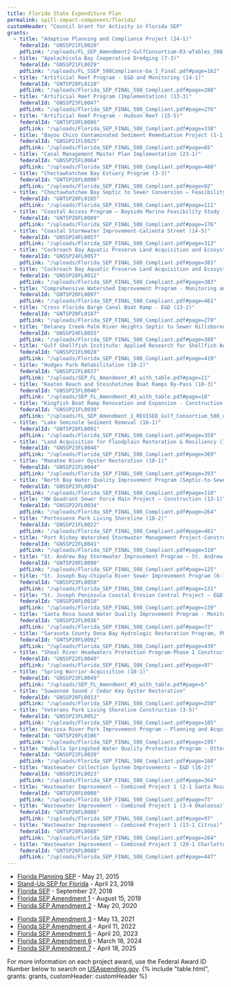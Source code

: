 ```yaml
---
title: Florida State Expenditure Plan
permalink: spill-impact-component/florida/
customHeader: "Council Grant for Activity in Florida SEP"
grants:
  - title: "Adaptive Planning and Compliance Project (24-1)"
    federalId: "GNSSP21FL0020"
    pdfLink: "/uploads/FL_SEP_Amendment2-GulfConsortium-R3-wTables_508_Table_2_Correct.pdf#page=5"
  - title: "Apalachicola Bay Cooperative Dredging (7-3)"
    federalId: "GNSSP21FL0029"
    pdfLink: "/uploads/FL_SSEP_508Compliance-ba_1_Final.pdf#page=162"
  - title: "Artificial Reef Program - E&D and Monitoring (14-1)"
    federalId: "GNTSP20FL0110"
    pdfLink: "/uploads/Florida_SEP_FINAL_508_Compliant.pdf#page=288"
  - title: "Artificial Reef Program (Implementation) (13-3)"
    federalId: "GNSSP23FL0047"
    pdfLink: "/uploads/Florida_SEP_FINAL_508_Compliant.pdf#page=276"
  - title: "Artificial Reef Program - Hudson Reef (15-5)"
    federalId: "GNTSP19FL0086"
    pdfLink: "/uploads/Florida_SEP_FINAL_508_Compliant.pdf#page=338"
  - title: "Bayou Chico Contaminated Sediment Remediation Project (1-1)"
    federalId: "GNSSP21FL0025"
    pdfLink: "/uploads/Florida_SEP_FINAL_508_Compliant.pdf#page=65"
  - title: "Canal Management Master Plan Implementation (23-1)"
    federalId: "GNSSP25FL0064"
    pdfLink: "/uploads/Florida_SEP_FINAL_508_Compliant.pdf#page=468"
  - title: "Choctawhatchee Bay Estuary Program (3-3)"
    federalId: "GNTSP20FL0090"
    pdfLink: "/uploads/Florida_SEP_FINAL_508_Compliant.pdf#page=92"
  - title: "Choctawhatchee Bay Septic to Sewer Conversion – Feasibility Study (4-1)"
    federalId: "GNTSP20FL0105"
    pdfLink: "/uploads/Florida_SEP_FINAL_508_Compliant.pdf#page=111"
  - title: "Coastal Access Program – Bayside Marina Feasibility Study (8-2)"
    federalId: "GNTSP20FL0089"
    pdfLink: "/uploads/Florida_SEP_FINAL_508_Compliant.pdf#page=176"
  - title: "Coastal Stormwater Improvement-Calienta Street (14-5)"
    federalId: "GNSSP24FL0057"
    pdfLink: "/uploads/Florida_SEP_FINAL_508_Compliant.pdf#page=313"
  - title: "Cockroach Bay Aquatic Preserve Land Acquisition and Ecosystem Restoration"
    federalId: "GNSSP24FL0057"
    pdfLink: "/uploads/Florida_SEP_FINAL_508_Compliant.pdf#page=383"
  - title: "Cockroach Bay Aquatic Preserve Land Acquisition and Ecosystem Restoration"
    federalId: "GNSSP20FL0012"
    pdfLink: "/uploads/Florida_SEP_FINAL_508_Compliant.pdf#page=383"
  - title: "Comprehensive Watershed Improvement Program - Monitoring and Master Plan (22-1)"
    federalId: "GNTSP20FL0097"
    pdfLink: "/uploads/Florida_SEP_FINAL_508_Compliant.pdf#page=461"
  - title: "Cross Florida Barge Canal Boat Ramp - E&D (13-2)"
    federalId: "GNTSP20FL0107"
    pdfLink: "/uploads/Florida_SEP_FINAL_508_Compliant.pdf#page=270"
  - title: "Delaney Creek-Palm River Heights Septic to Sewer Hillsborough County (17-2)"
    federalId: "GNSSP24FL0055"
    pdfLink: "/uploads/Florida_SEP_FINAL_508_Compliant.pdf#page=388"
  - title: "Gulf Shellfish Institute: Applied Research for Shellfish Aquaculture (18-6)"
    federalId: "GNSSP21FL0028"
    pdfLink: "/uploads/Florida_SEP_FINAL_508_Compliant.pdf#page=419"
  - title: "Hodges Park Rehabilitation (10-2)"
    federalId: "GNSSP22FL0037"
    pdfLink: "/uploads/SEP_FL_Amendment_#3_with_table.pdf#page=11"
  - title: "Keaton Beach and Steinhatchee Boat Ramps By-Pass (10-3)"
    federalId: "GNSSP23FL0046"
    pdfLink: "/uploads/SEP_FL_Amendment_#3_with_table.pdf#page=18"
  - title: "Kingfish Boat Ramp Renovation and Expansion - Construction (18-10)"
    federalId: "GNSSP21FL0030"
    pdfLink: "/uploads/FL_SEP_Amendment_1_REVISED_Gulf_Consortium_508_comp_0.pdf#page=4"
  - title: "Lake Seminole Sediment Removal (16-1)"
    federalId: "GNTSP20FL0091"
    pdfLink: "/uploads/Florida_SEP_FINAL_508_Compliant.pdf#page=359"
  - title: "Land Acquisition for Floodplain Restoration & Resiliency (16-3)"
    federalId: "GNSSP23FL0048"
    pdfLink: "/uploads/Florida_SEP_FINAL_508_Compliant.pdf#page=369"
  - title: "Manatee River Oyster Restoration (18-1)"
    federalId: "GNSSP22FL0044"
    pdfLink: "/uploads/Florida_SEP_FINAL_508_Compliant.pdf#page=393"
  - title: "North Bay Water Quality Improvement Program (Septic-to-Sewer Conversion) (5-1)"
    federalId: "GNSSP23FL0054"
    pdfLink: "/uploads/Florida_SEP_FINAL_508_Compliant.pdf#page=118"
  - title: "NW Quadrant Sewer Force Main Project – Construction (13-1)"
    federalId: "GNSSP22FL0034"
    pdfLink: "/uploads/Florida_SEP_FINAL_508_Compliant.pdf#page=264"
  - title: "Portosueno Park Living Shoreline (18-2)"
    federalId: "GNSSP21FL0022"
    pdfLink: "/uploads/Florida_SEP_FINAL_508_Compliant.pdf#page=401"
  - title: "Port Richey Watershed Stormwater Management Project-Construction (15-1)"
    federalId: "GNSSP22FL0041"
    pdfLink: "/uploads/Florida_SEP_FINAL_508_Compliant.pdf#page=318"
  - title: "St. Andrew Bay Stormwater Improvement Program – St. Andrew Bay Watch – Water Quality Monitoring (5-2)"
    federalId: "GNTSP20FL0098"
    pdfLink: "/uploads/Florida_SEP_FINAL_508_Compliant.pdf#page=125"
  - title: "St. Joseph Bay-Chipola River Sewer Improvement Program (6-1)"
    federalId: "GNSSP23FL0050"
    pdfLink: "/uploads/Florida_SEP_FINAL_508_Compliant.pdf#page=131"
  - title: "St. Joseph Peninsula Coastal Erosion Control Project – E&D (6-2)"
    federalId: "GNSSP20FL0010"
    pdfLink: "/uploads/Florida_SEP_FINAL_508_Compliant.pdf#page=139"
  - title: "Santa Rosa Sound Water Quality Improvement Program - Monitoring (2-1)"
    federalId: "GNSSP22FL0036"
    pdfLink: "/uploads/Florida_SEP_FINAL_508_Compliant.pdf#page=73"
  - title: "Sarasota County Dona Bay Hydrologic Restoration Program, Phases III-V – E&D (19-1)"
    federalId: "GNTSP20FL0092"
    pdfLink: "/uploads/Florida_SEP_FINAL_508_Compliant.pdf#page=439"
  - title: "Shoal River Headwaters Protection Program-Phase I Construction (3-4)"
    federalId: "GNSSP22FL0040"
    pdfLink: "/uploads/Florida_SEP_FINAL_508_Compliant.pdf#page=97"
  - title: "Spring Warrior-Acquisition (10-1)"
    federalId: "GNSSP23FL0049"
    pdfLink: "/uploads/SEP_FL_Amendment_#3_with_table.pdf#page=5"
  - title: "Suwannee Sound / Cedar Key Oyster Restoration"
    federalId: "GNSSP20FL0013"
    pdfLink: "/uploads/Florida_SEP_FINAL_508_Compliant.pdf#page=250"
  - title: "Veterans Park Living Shoreline Construction (3-5)"
    federalId: "GNSSP23FL0052"
    pdfLink: "/uploads/Florida_SEP_FINAL_508_Compliant.pdf#page=105"
  - title: "Wacissa River Park Improvement Program – Planning and Acquisition (9-2)"
    federalId: "GNTSP20FL0106"
    pdfLink: "/uploads/Florida_SEP_FINAL_508_Compliant.pdf#page=195"
  - title: "Wakulla Springshed Water Quality Protection Program - Otter Creek WWTF Construction (8-1)"
    federalId: "GNSSP22FL0039"
    pdfLink: "/uploads/Florida_SEP_FINAL_508_Compliant.pdf#page=168"
  - title: "Wastewater Collection System Improvements – E&D (16-2)"
    federalId: "GNSSP21FL0023"
    pdfLink: "/uploads/Florida_SEP_FINAL_508_Compliant.pdf#page=364"
  - title: "Wastewater Improvement – Combined Project 1 (2-1 Santa Rosa)"
    federalId: "GNTSP20FL0088"
    pdfLink: "/uploads/Florida_SEP_FINAL_508_Compliant.pdf#page=73"
  - title: "Wastewater Improvement – Combined Project 1 (3-4 Okaloosa)"
    federalId: "GNTSP20FL0088"
    pdfLink: "/uploads/Florida_SEP_FINAL_508_Compliant.pdf#page=97"
  - title: "Wastewater Improvement – Combined Project 1 (13-1 Citrus)"
    federalId: "GNTSP20FL0088"
    pdfLink: "/uploads/Florida_SEP_FINAL_508_Compliant.pdf#page=264"
  - title: "Wastewater Improvement – Combined Project 1 (20-1 Charlotte)" 
    federalId: "GNTSP20FL0088"
    pdfLink: "/uploads/Florida_SEP_FINAL_508_Compliant.pdf#page=447"   
---
```


- [Florida Planning SEP](/uploads/Florida_PSEP_Final_1.pdf) - May 21, 2015
- [Stand-Up SEP for Florida](/uploads/FL_SSEP_508Compliance-ba_1_Final.pdf) - April 23, 2018
- [Florida SEP](/uploads/Florida_SEP_FINAL_508_Compliant.pdf) - September 27, 2018
- [Florida SEP Amendment 1](/uploads/FL_SEP_Amendment_1_REVISED_Gulf_Consortium_508_comp_0.pdf) - August 15, 2019
- [Florida SEP Amendment 2](/uploads/FL_SEP_Amendment2-GulfConsortium-R3-wTables_508_Table_2_Correct.pdf) - May 20, 2020
<!-- FLORIDA SEP AMENDMENT 3 PDF NOT SHOWING UP !-->
- [Florida SEP Amendment 3](/uploads/SEP_FL_Amendment_#3_with_table.pdf) - May 13, 2021
- [Florida SEP Amendment 4](/uploads/FL_SEP_Amendment_4_Gulf_Consortium_Final_508_compliant.pdf) - April 11, 2022
- [Florida SEP Amendment 5](/uploads/FL_SEP_Amendment_5_-508_0.pdf) - April 20, 2023
- [Florida SEP Amendment 6](/uploads/FL_SEP_Amendment_6_Final_0.pdf) - March 18, 2024
- [Florida SEP Amendment 7](/uploads/FL_SEP_Amendment2-GulfConsortium-R3-wTables_508_Table_2_Correct.pdf) - April 18, 2025

For more information on each project award, use the Federal Award ID Number below to search on [USAspending.gov](https://www.usaspending.gov/search/?hash=d0cede4de5827d24bbd9d27076bf18f2).
{% include "table.html", grants: grants, customHeader: customHeader %}